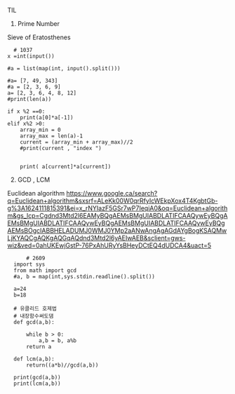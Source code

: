 TIL



1. Prime Number 

Sieve of Eratosthenes


      # 1037
    x =int(input())

    #a = list(map(int, input().split()))

    #a= [7, 49, 343]
    #a = [2, 3, 6, 9]
    a= [2, 3, 6, 4, 8, 12]
    #print(len(a))

    if x %2 ==0:
        print(a[0]*a[-1])
    elif x%2 >0:
        array_min = 0
        array_max = len(a)-1
        current = (array_min + array_max)//2
        #print(current , "index ")


        print( a[current]*a[current])





2.   GCD , LCM

Euclidean algorithm
https://www.google.ca/search?q=Euclidean+algorithm&sxsrf=ALeKk00W0qrRfyIcWEkpXox4T4KgbtGb-g%3A1624111815391&ei=x_rNYIazF5GSr7wP7IeqiA0&oq=Euclidean+algorithm&gs_lcp=Cgdnd3Mtd2l6EAMyBQgAEMsBMgUIABDLATIFCAAQywEyBQgAEMsBMgUIABDLATIFCAAQywEyBQgAEMsBMgUIABDLATIFCAAQywEyBQgAEMsBOgcIABBHELADUMJ0WMJ0YMp2aANwAngAgAGdAYgBogKSAQMwLjKYAQCgAQKgAQGqAQdnd3Mtd2l6yAEIwAEB&sclient=gws-wiz&ved=0ahUKEwjGstP-76PxAhURyYsBHeyDCtEQ4dUDCA4&uact=5

          # 2609
      import sys
      from math import gcd
      #a, b = map(int,sys.stdin.readline().split())

      a=24
      b=18

      # 유클리드 호제법 
      # 내장함수써도댐
      def gcd(a,b):

          while b > 0:
              a,b = b, a%b
          return a

      def lcm(a,b):
          return((a*b)//gcd(a,b))

      print(gcd(a,b))
      print(lcm(a,b))

      
  
